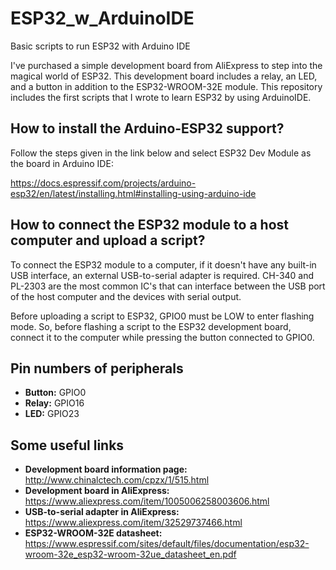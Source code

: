 # ESP32_w_ArduinoIDE
 Basic scripts to run ESP32 with Arduino IDE

 I've purchased a simple development board from AliExpress to step into the magical world of ESP32. This development board includes a relay, an LED, and a button in addition to the ESP32-WROOM-32E module.
 This repository includes the first scripts that I wrote to learn ESP32 by using ArduinoIDE.

## How to install the Arduino-ESP32 support?
Follow the steps given in the link below and select ESP32 Dev Module as the board in Arduino IDE:

https://docs.espressif.com/projects/arduino-esp32/en/latest/installing.html#installing-using-arduino-ide

 ## How to connect the ESP32 module to a host computer and upload a script?
 To connect the ESP32 module to a computer, if it doesn't have any built-in USB interface, an external USB-to-serial adapter is required. CH-340 and PL-2303 are the most common IC's that can interface between the USB port of the host computer and the devices with serial output.

 Before uploading a script to ESP32, GPIO0 must be LOW to enter flashing mode. So, before flashing a script to the ESP32 development board, connect it to the computer while pressing the button connected to GPIO0.
 
 ## Pin numbers of peripherals
 * **Button:** GPIO0	
 * **Relay:** GPIO16	
 * **LED:** GPIO23
   
 ## Some useful links
 * **Development board information page:** http://www.chinalctech.com/cpzx/1/515.html
 * **Development board in AliExpress:** https://www.aliexpress.com/item/1005006258003606.html
 * **USB-to-serial adapter in AliExpress:** https://www.aliexpress.com/item/32529737466.html
 * **ESP32-WROOM-32E datasheet:** https://www.espressif.com/sites/default/files/documentation/esp32-wroom-32e_esp32-wroom-32ue_datasheet_en.pdf
 

